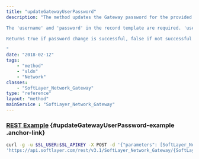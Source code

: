 ```yaml
---
title: "updateGatewayUserPassword"
description: "The method updates the Gateway password for the provided username.  It does not perform any synchronization with the Gateway to update the credentials.  The method only updates the IMS db with the username / password record for the Gateway. 

The 'username' and 'password' in the record template are required. 'username' must not be blank and must exist in the Gateway password records 'password' must not be blank 

Returns true if password change is successful, false if not successful 

"
date: "2018-02-12"
tags:
    - "method"
    - "sldn"
    - "Network"
classes:
    - "SoftLayer_Network_Gateway"
type: "reference"
layout: "method"
mainService : "SoftLayer_Network_Gateway"
---
```


### [REST Example](#updateGatewayUserPassword-example) <a href="/article/rest/"><i class="fas fa-question"></i></a> {#updateGatewayUserPassword-example .anchor-link} 
```bash
curl -g -u $SL_USER:$SL_APIKEY -X POST -d '{"parameters": [SoftLayer_Network_Gateway_Member_Passwords]}' \
'https://api.softlayer.com/rest/v3.1/SoftLayer_Network_Gateway/{SoftLayer_Network_GatewayID}/updateGatewayUserPassword'
```
